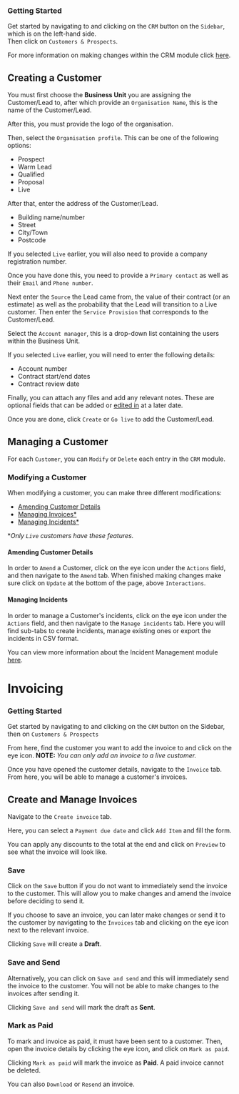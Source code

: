 <!-- <iframe width="448" height="252" src="" title="Creating a Customer" alt="" frameborder="0" allow="fullscreen" allowfullscreen></iframe> -->

### Getting Started

Get started by navigating to and clicking on the `CRM` button on the `Sidebar`, which is on the left-hand side. <br/>Then click on `Customers & Prospects`.

For more information on making changes within the CRM module click [here][CRM].

## Creating a Customer

You must first choose the **Business Unit** you are assigning the Customer/Lead to, after which provide an `Organisation Name`, this is the name of the Customer/Lead.

After this, you must provide the logo of the organisation.

Then, select the `Organisation profile`. This can be one of the following options:

+ Prospect
+ Warm Lead
+ Qualified
+ Proposal
+ Live

After that, enter the address of the Customer/Lead. 

+ Building name/number
+ Street
+ City/Town
+ Postcode

If you selected `Live` earlier, you will also need to provide a company registration number. 

Once you have done this, you need to provide a `Primary contact` as well as their `Email` and `Phone number`. 

Next enter the `Source` the Lead came from, the value of their contract (or an estimate) as well as the probability that the Lead will transition to a Live customer. Then enter the `Service Provision` that corresponds to the Customer/Lead.

Select the `Account manager`, this is a drop-down list containing the users within the Business Unit.

If you selected `Live` earlier, you will need to enter the following details:

+ Account number
+ Contract start/end dates
+ Contract review date

Finally, you can attach any files and add any relevant notes. These are optional fields that can be added or [edited in][CRM] at a later date.

Once you are done, click `Create` or `Go live` to add the Customer/Lead.

## Managing a Customer

<!-- <iframe width="426" height="240" src="" title="Managing Customers" alt="" frameborder="0" allow="fullscreen" allowfullscreen></iframe> -->

For each `Customer`, you can `Modify` or `Delete` each entry in the `CRM` module.

### Modifying a Customer

When modifying a customer, you can make three different modifications:

+ [Amending Customer Details](#amending-customer-details)
+ [Managing Invoices\*][Invoice]
+ [Managing Incidents\*][Inc]

\**Only `Live` customers have these features.*

#### Amending Customer Details

In order to `Amend` a Customer, click on the eye icon under the `Actions` field, and then navigate to the `Amend` tab. When finished making changes make sure click on `Update` at the bottom of the page, above `Interactions`.

#### Managing Incidents

In order to manage a Customer's incidents, click on the eye icon under the `Actions` field, and then navigate to the `Manage incidents` tab. Here you will find sub-tabs to create incidents, manage existing ones or export the incidents in CSV format.

You can view more information about the Incident Management module [here][Inc].

# Invoicing

### Getting Started

Get started by navigating to and clicking on the `CRM` button on the Sidebar, then on `Customers & Prospects`

From here, find the customer you want to add the invoice to and click on the eye icon. **NOTE:** *You can only add an invoice to a live customer.*

Once you have opened the customer details, navigate to the `Invoice` tab. From here, you will be able to manage a customer's invoices.

## Create and Manage Invoices

Navigate to the `Create invoice` tab.

Here, you can select a `Payment due date` and click `Add Item` and fill the form.

You can apply any discounts to the total at the end and click on `Preview` to see what the invoice will look like.

### Save

Click on the `Save` button if you do not want to immediately send the invoice to the customer. This will allow you to make changes and amend the invoice before deciding to send it.

If you choose to save an invoice, you can later make changes or send it to the customer by navigating to the `Invoices` tab and clicking on the eye icon next to the relevant invoice.

Clicking `Save` will create a **Draft**.

### Save and Send

Alternatively, you can click on `Save and send` and this will immediately send the invoice to the customer. You will not be able to make changes to the invoices after sending it.

Clicking `Save and send` will mark the draft as **Sent**.

### Mark as Paid

To mark and invoice as paid, it must have been sent to a customer. Then, open the invoice details by clicking the eye icon, and click on `Mark as paid`.

Clicking `Mark as paid` will mark the invoice as **Paid**. A paid invoice cannot be deleted.

You can also `Download` or `Resend` an invoice.

[CRM]: #managing-a-customer
[Invoice]: #invoicing
[Inc]: ../Incident%20Management/incident_management#raising-an-incident
